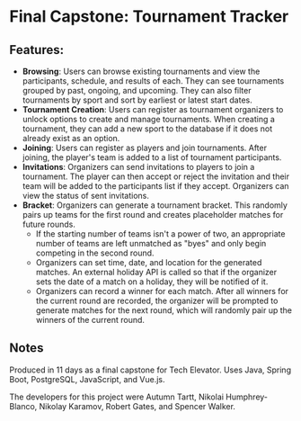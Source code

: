 # Final Capstone: Tournament Tracker

## Features:
- **Browsing**: Users can browse existing tournaments and view the participants, schedule, and results of each. They can see tournaments grouped by past, ongoing, and upcoming. They can also filter tournaments by sport and sort by earliest or latest start dates.
- **Tournament Creation**: Users can register as tournament organizers to unlock options to create and manage tournaments. When creating a tournament, they can add a new sport to the database if it does not already exist as an option.
- **Joining**: Users can register as players and join tournaments. After joining, the player's team is added to a list of tournament participants.
- **Invitations**: Organizers can send invitations to players to join a tournament. The player can then accept or reject the invitation and their team will be added to the participants list if they accept. Organizers can view the status of sent invitations.
- **Bracket**: Organizers can generate a tournament bracket. This randomly pairs up teams for the first round and creates placeholder matches for future rounds.
  - If the starting number of teams isn't a power of two, an appropriate number of teams are left unmatched as "byes" and only begin competing in the second round.
  - Organizers can set time, date, and location for the generated matches. An external holiday API is called so that if the organizer sets the date of a match on a holiday, they will be notified of it.
  - Organizers can record a winner for each match. After all winners for the current round are recorded, the organizer will be prompted to generate matches for the next round, which will randomly pair up the winners of the current round.

## Notes
Produced in 11 days as a final capstone for Tech Elevator. Uses Java, Spring Boot, PostgreSQL, JavaScript, and Vue.js.

The developers for this project were Autumn Tartt, Nikolai Humphrey-Blanco, Nikolay Karamov, Robert Gates, and Spencer Walker.
